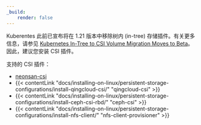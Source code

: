 ```yaml
---
_build:
    render: false
---
```


Kuberentes 此前已宣布将在 1.21 版本中移除树内 (in-tree) 存储插件。有关更多信息，请参见 [Kubernetes In-Tree to CSI Volume Migration Moves to Beta](https://kubernetes.io/blog/2019/12/09/kubernetes-1-17-feature-csi-migration-beta/)。因此，建议您安装 CSI 插件。

支持的 CSI 插件：

- [neonsan-csi](https://github.com/yunify/qingstor-csi)
- {{< contentLink "docs/installing-on-linux/persistent-storage-configurations/install-qingcloud-csi/" "qingcloud-csi" >}}
- {{< contentLink "docs/installing-on-linux/persistent-storage-configurations/install-ceph-csi-rbd/" "ceph-csi" >}}
- {{< contentLink "docs/installing-on-linux/persistent-storage-configurations/install-nfs-client/" "nfs-client-provisioner" >}}